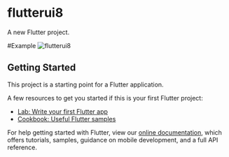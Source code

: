 # flutterui8

A new Flutter project.

#Example
![flutterui8](https://user-images.githubusercontent.com/37931222/119916101-14ca5e00-bf8e-11eb-9ceb-4cfd48b06af6.png)


## Getting Started

This project is a starting point for a Flutter application.

A few resources to get you started if this is your first Flutter project:

- [Lab: Write your first Flutter app](https://flutter.dev/docs/get-started/codelab)
- [Cookbook: Useful Flutter samples](https://flutter.dev/docs/cookbook)

For help getting started with Flutter, view our
[online documentation](https://flutter.dev/docs), which offers tutorials,
samples, guidance on mobile development, and a full API reference.
